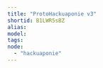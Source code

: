 ```yaml
---
title: "ProtoHackuaponie v3"
shortid: B1LWR5sBZ
alias:
model:
tags:
node: 
  - "hackuaponie"
---
```

